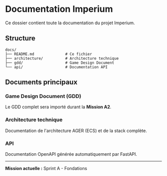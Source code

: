 # Documentation Imperium

Ce dossier contient toute la documentation du projet Imperium.

## Structure

```
docs/
├── README.md              # Ce fichier
├── architecture/          # Architecture technique
├── gdd/                   # Game Design Document
└── api/                   # Documentation API
```

## Documents principaux

### Game Design Document (GDD)
Le GDD complet sera importé durant la **Mission A2**.

### Architecture technique
Documentation de l'architecture AGER (ECS) et de la stack complète.

### API
Documentation OpenAPI générée automatiquement par FastAPI.

---

**Mission actuelle :** Sprint A - Fondations
